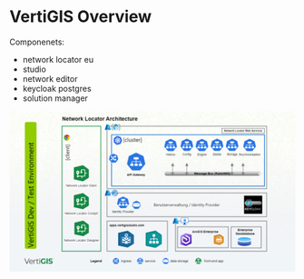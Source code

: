 # VertiGIS Overview

Componenets:

- network locator eu
- studio
- network editor
- keycloak postgres
- solution manager

![architecture](assets/2025-03-04-13-09-56.png)
